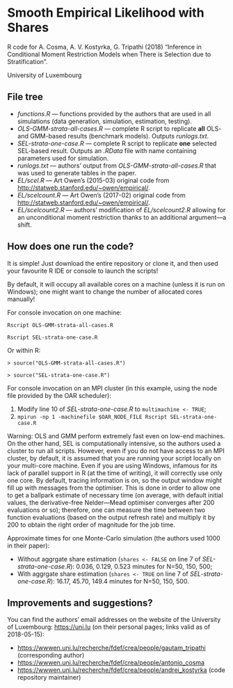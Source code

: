 Smooth Empirical Likelihood with Shares
=======================================

R code for A. Cosma, A. V. Kostyrka, G. Tripathi (2018) “Inference in Conditional Moment Restriction Models when There is Selection due to Stratification”.

University of Luxembourg

## File tree
* _functions.R_ — functions provided by the authors that are used in all simulations (data generation, simulation, estimation, testing).
* _OLS-GMM-strata-all-cases.R_ — complete R script to replicate **all** OLS- and GMM-based results (benchmark models). Outputs _runlogs.txt_.
* _SEL-strata-one-case.R_ — complete R script to replicate **one** selected SEL-based result. Outputs an _.RData_ file with name containing parameters used for simulation.
* _runlogs.txt_ — authors’ output from _OLS-GMM-strata-all-cases.R_ that was used to generate tables in the paper.
* _EL/scel.R_ — Art Owen’s (2015-03) original code from http://statweb.stanford.edu/~owen/empirical/.
* _EL/scelcount.R_ — Art Owen’s (2017-02) original code from http://statweb.stanford.edu/~owen/empirical/.
* _EL/scelcount2.R_ — authors’ modification of _EL/scelcount2.R_ allowing for an unconditional moment restriction thanks to an additional argument—a shift.

## How does one run the code?

It is simple! Just download the entire repository or clone it, and then used your favourite R IDE or console to launch the scripts!

By default, it will occupy all available cores on a machine (unless it is run on Windows); one might want to change the number of allocated cores manually!

For console invocation on one machine:

`Rscript OLS-GMM-strata-all-cases.R`

`Rscript SEL-strata-one-case.R`

Or within R:

`> source("OLS-GMM-strata-all-cases.R")`

`> source("SEL-strata-one-case.R")`

For console invocation on an MPI cluster (in this example, using the node file provided by the OAR scheduler):

1. Modify line 10 of _SEL-strata-one-case.R_ to `multimachine <- TRUE`;
2. `mpirun -np 1 -machinefile $OAR_NODE_FILE Rscript SEL-strata-one-case.R`

Warning: OLS and GMM perform extremely fast even on low-end machines. On the other hand, SEL is computationally intensive, so the authors used a cluster to run all scripts. However, even if you do not have access to an MPI cluster, by default, it is assumed that you are running your script locally on your multi-core machine. Even if you are using Windows, infamous for its lack of parallel support in R (at the time of writing), it will correctly use only one core. By default, tracing information is on, so the output window might fill up with messages from the optimiser. This is done in order to allow one to get a ballpark estimate of necessary time (on average, with default initial values, the derivative-free Nelder—Mead optimiser converges after 200 evaluations or so); therefore, one can measure the time between two function evaluations (based on the output refresh rate) and multiply it by 200 to obtain the right order of magnitude for the job time.

Approximate times for one Monte-Carlo simulation (the authors used 1000 in their paper):

* Without aggrgate share estimation (`shares <- FALSE` on line 7 of _SEL-strata-one-case.R_): 0.036, 0.129, 0.523 minutes for N=50, 150, 500;
* With aggrgate share estimation (`shares <- TRUE` on line 7 of _SEL-strata-one-case.R_): 16.17, 45.70, 149.4 minutes for N=50, 150, 500.

## Improvements and suggestions?

You can find the authors’ email addresses on the website of the University of Luxembourg: https://uni.lu (on their personal pages; links valid as of 2018-05-15):

* https://wwwen.uni.lu/recherche/fdef/crea/people/gautam_tripathi (corresponding author)
* https://wwwen.uni.lu/recherche/fdef/crea/people/antonio_cosma
* https://wwwen.uni.lu/recherche/fdef/crea/people/andrei_kostyrka (code repository maintainer)

